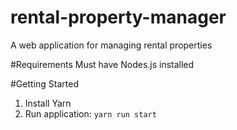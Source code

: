 # rental-property-manager

A web application for managing rental properties

#Requirements
Must have Nodes.js installed

#Getting Started
1. Install Yarn
2. Run application: `yarn run start`

